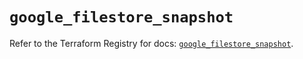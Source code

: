 # `google_filestore_snapshot`

Refer to the Terraform Registry for docs: [`google_filestore_snapshot`](https://registry.terraform.io/providers/hashicorp/google-beta/6.2.0/docs/resources/google_filestore_snapshot).
